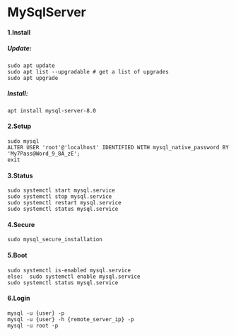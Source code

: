 # MySqlServer

#### 1.Install

##### Update:

    sudo apt update
    sudo apt list --upgradable # get a list of upgrades
    sudo apt upgrade

##### Install:

    apt install mysql-server-8.0

#### 2.Setup

    sudo mysql
    ALTER USER 'root'@'localhost' IDENTIFIED WITH mysql_native_password BY 'My7Pass@Word_9_8A_zE';
    exit


#### 3.Status

    sudo systemctl start mysql.service
    sudo systemctl stop mysql.service
    sudo systemctl restart mysql.service
    sudo systemctl status mysql.service


#### 4.Secure
    sudo mysql_secure_installation


#### 5.Boot
    sudo systemctl is-enabled mysql.service
    else:  sudo systemctl enable mysql.service
    sudo systemctl status mysql.service


#### 6.Login
    mysql -u {user} -p
    mysql -u {user} -h {remote_server_ip} -p
    mysql -u root -p